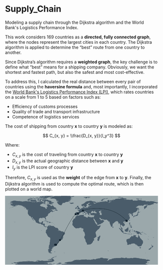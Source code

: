 
# Supply_Chain  
Modeling a supply chain through the Dijkstra algorithm and the World Bank's Logistics Performance Index.

This work considers 169 countries as a **directed, fully connected graph**, where the nodes represent the largest cities in each country. The Dijkstra algorithm is applied to determine the “best” route from one country to another.

Since Dijkstra’s algorithm requires a **weighted graph**, the key challenge is to define what “best” means for a shipping company. Obviously, we want the shortest and fastest path, but also the safest and most cost-effective.  

To address this, I calculated the real distance between every pair of countries using the **haversine formula** and, most importantly, I incorporated the [World Bank's Logistics Performance Index (LPI)](https://datos.bancomundial.org/indicador/LP.LPI.OVRL.XQ), which rates countries on a scale from 1 to 5 based on factors such as:

- Efficiency of customs processes  
- Quality of trade and transport infrastructure  
- Competence of logistics services  

The cost of shipping from country **x** to country **y** is modeled as:

$$
C_{x, y} = \\frac{D_{x, y}}{I_y^3}
$$

Where:  
- $C_{x, y}$ is the cost of traveling from country **x** to country **y**  
- $D_{x, y}$ is the actual geographic distance between **x** and **y**  
- $I_y$ is the LPI score of country **y**  

Therefore, $C_{x, y}$ is used as the **weight** of the edge from **x** to **y**. Finally, the Dijkstra algorithm is used to compute the optimal route, which is then plotted on a world map.

![Example](map.png)
